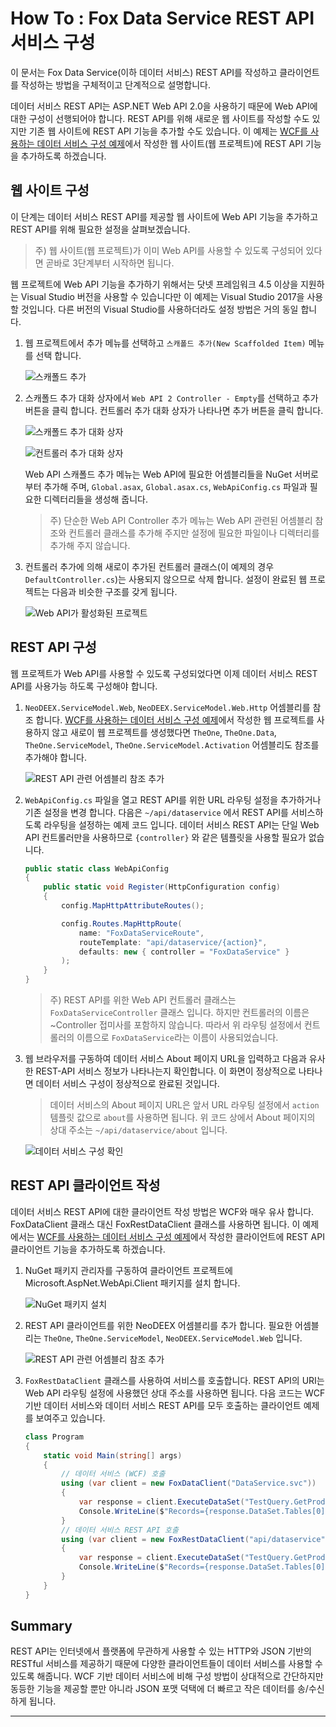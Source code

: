 # How To : Fox Data Service REST API 서비스 구성

이 문서는 Fox Data Service(이하 데이터 서비스) REST API를 작성하고 클라이언트를 작성하는 방법을 구체적이고 단계적으로 설명합니다.

데이터 서비스 REST API는 ASP.NET Web API 2.0을 사용하기 때문에 Web API에 대한 구성이 선행되어야 합니다. REST API를 위해 새로운 웹 사이트를 작성할 수도 있지만 기존 웹 사이트에 REST API 기능을 추가할 수도 있습니다. 이 예제는 [WCF를 사용하는 데이터 서비스 구성 예제](howto-wcf.md)에서 작성한 웹 사이트(웹 프로젝트)에 REST API 기능을 추가하도록 하겠습니다.

## 웹 사이트 구성

이 단계는 데이터 서비스 REST API를 제공할 웹 사이트에 Web API 기능을 추가하고 REST API를 위해 필요한 설정을 살펴보겠습니다.

> 주) 웹 사이트(웹 프로젝트)가 이미 Web API를 사용할 수 있도록 구성되어 있다면 곧바로 3단계부터 시작하면 됩니다.

웹 프로젝트에 Web API 기능을 추가하기 위해서는 닷넷 프레임워크 4.5 이상을 지원하는 Visual Studio 버전을 사용할 수 있습니다만 이 예제는 Visual Studio 2017을 사용할 것입니다. 다른 버전의 Visual Studio를 사용하더라도 설정 방법은 거의 동일 합니다.

1. 웹 프로젝트에서 추가 메뉴를 선택하고 `스캐폴드 추가(New Scaffolded Item)` 메뉴를 선택 합니다.

    ![스캐폴드 추가](images/howto-rest-1.png)

2. 스캐폴드 추가 대화 상자에서 `Web API 2 Controller - Empty`를 선택하고 추가 버튼을 클릭 합니다. 컨트롤러 추가 대화 상자가 나타나면 추가 버튼을 클릭 합니다.

    ![스캐폴드 추가 대화 상자](images/howto-rest-2.png)

    ![컨트롤러 추가 대화 상자](images/howto-rest-3.png)

    Web API 스캐폴드 추가 메뉴는 Web API에 필요한 어셈블리들을 NuGet 서버로부터 추가해 주며, `Global.asax`, `Global.asax.cs`, `WebApiConfig.cs` 파일과 필요한 디렉터리들을 생성해 줍니다.

    > 주) 단순한 Web API Controller 추가 메뉴는 Web API 관련된 어셈블리 참조와 컨트롤러 클래스를 추가해 주지만 설정에 필요한 파일이나 디렉터리를 추가해 주지 않습니다.

3. 컨트롤러 추가에 의해 새로이 추가된 컨트롤러 클래스(이 예제의 경우 `DefaultController.cs`)는 사용되지 않으므로 삭제 합니다. 설정이 완료된 웹 프로젝트는 다음과 비슷한 구조를 갖게 됩니다.

    ![Web API가 활성화된 프로젝트](images/Howto-REST-4.png)

## REST API 구성

웹 프로젝트가 Web API를 사용할 수 있도록 구성되었다면 이제 데이터 서비스 REST API를 사용가능 하도록 구성해야 합니다.

1. `NeoDEEX.ServiceModel.Web`, `NeoDEEX.ServiceModel.Web.Http` 어셈블리를 참조 합니다. [WCF를 사용하는 데이터 서비스 구성 예제](howto-wcf.md)에서 작성한 웹 프로젝트를 사용하지 않고 새로이 웹 프로젝트를 생성했다면 `TheOne`, `TheOne.Data`, `TheOne.ServiceModel`, `TheOne.ServiceModel.Activation` 어셈블리도 참조를 추가해야 합니다.

    ![REST API 관련 어셈블리 참조 추가](images/howto-rest-5.png)

2. `WebApiConfig.cs` 파일을 열고 REST API를 위한 URL 라우팅 설정을 추가하거나 기존 설정을 변경 합니다. 다음은 `~/api/dataservice` 에서 REST API를 서비스하도록 라우팅을 설정하는 예제 코드 입니다. 데이터 서비스 REST API는 단일 Web API 컨트롤러만을 사용하므로 `{controller}` 와 같은 템플릿을 사용할 필요가 없습니다.

    ```cs
    public static class WebApiConfig
    {
        public static void Register(HttpConfiguration config)
        {
            config.MapHttpAttributeRoutes();

            config.Routes.MapHttpRoute(
                name: "FoxDataServiceRoute",
                routeTemplate: "api/dataservice/{action}",
                defaults: new { controller = "FoxDataService" }
            );
        }
    }
    ```

    > 주) REST API를 위한 Web API 컨트롤러 클래스는 `FoxDataServiceController` 클래스 입니다. 하지만 컨트롤러의 이름은 ~Controller 접미사를 포함하지 않습니다. 따라서 위 라우팅 설정에서 컨트롤러의 이름으로 `FoxDataService`라는 이름이 사용되었습니다.

3. 웹 브라우저를 구동하여 데이터 서비스 About 페이지 URL을 입력하고 다음과 유사한 REST-API 서비스 정보가 나타나는지 확인합니다. 이 화면이 정상적으로 나타나면 데이터 서비스 구성이 정상적으로 완료된 것입니다.

    > 데이터 서비스의 About 페이지 URL은 앞서 URL 라우팅 설정에서 `action` 템플릿 값으로 `about`를 사용하면 됩니다. 위 코드 상에서 About 페이지의 상대 주소는 `~/api/dataservice/about` 입니다.

    ![데이터 서비스 구성 확인](images/howto-rest-6.png)

## REST API 클라이언트 작성

데이터 서비스 REST API에 대한 클라이언트 작성 방법은 WCF와 매우 유사 합니다. FoxDataClient 클래스 대신 FoxRestDataClient 클래스를 사용하면 됩니다. 이 예제에서는 [WCF를 사용하는 데이터 서비스 구성 예제](howto-wcf.md)에서 작성한 클라이언트에 REST API 클라이언트 기능을 추가하도록 하겠습니다.

1. NuGet 패키지 관리자를 구동하여 클라이언트 프로젝트에 Microsoft.AspNet.WebApi.Client 패키지를 설치 합니다.

    ![NuGet 패키지 설치](images/howto-rest-7.png "NuGet 패키지 설치")

2. REST API 클라이언트를 위한 NeoDEEX 어셈블리를 추가 합니다. 필요한 어셈블리는 `TheOne`, `TheOne.ServiceModel`, `NeoDEEX.ServiceModel.Web` 입니다.

    ![REST API 관련 어셈블리 참조 추가](images/howto-rest-8.png)

3. `FoxRestDataClient` 클래스를 사용하여 서비스를 호출합니다. REST API의 URI는 Web API 라우팅 설정에 사용했던 상대 주소를 사용하면 됩니다. 다음 코드는 WCF 기반 데이터 서비스와 데이터 서비스 REST API를 모두 호출하는 클라이언트 예제를 보여주고 있습니다.

    ```csharp
    class Program
    {
        static void Main(string[] args)
        {
            // 데이터 서비스 (WCF) 호출
            using (var client = new FoxDataClient("DataService.svc"))
            {
                var response = client.ExecuteDataSet("TestQuery.GetProducts");
                Console.WriteLine($"Records={response.DataSet.Tables[0].Rows.Count}");
            }
            // 데이터 서비스 REST API 호출
            using (var client = new FoxRestDataClient("api/dataservice"))
            {
                var response = client.ExecuteDataSet("TestQuery.GetProducts");
                Console.WriteLine($"Records={response.DataSet.Tables[0].Rows.Count}");
            }
        }
    }
    ```

## Summary

REST API는 인터넷에서 플랫폼에 무관하게 사용할 수 있는 HTTP와 JSON 기반의 RESTful 서비스를 제공하기 때문에 다양한 클라이언트들이 데이터 서비스를 사용할 수 있도록 해줍니다. WCF 기반 데이터 서비스에 비해 구성 방법이 상대적으로 간단하지만 동등한 기능을 제공할 뿐만 아니라 JSON 포맷 덕택에 더 빠르고 작은 데이터를 송/수신 하게 됩니다.

---